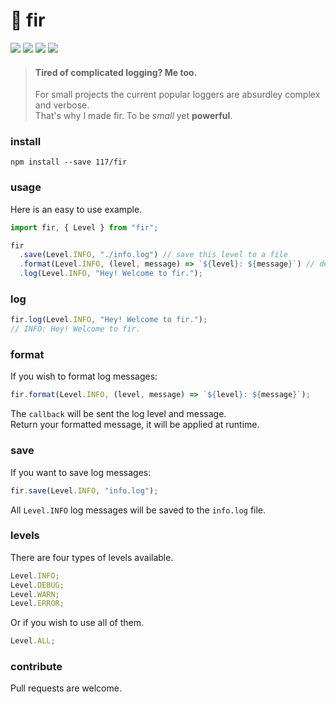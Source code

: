 # 🌲 fir

![](https://badgen.net/npm/v/@unsc/fir?color=grey)
![](https://badgen.net/david/dep/117/fir)
![](https://badgen.net/packagephobia/install/@unsc/fir?color=055ff3)
![](https://badgen.net/badge/code%20style/prettier/ff51bc)

> #### Tired of complicated logging? Me too.
>
> For small projects the current popular loggers are absurdley complex and verbose.  
> That's why I made fir. To be _small_ yet **powerful**.

### install

`npm install --save 117/fir`

### usage

Here is an easy to use example. 

```js
import fir, { Level } from "fir";

fir
  .save(Level.INFO, "./info.log") // save this level to a file
  .format(Level.INFO, (level, message) => `${level}: ${message}`) // define a format
  .log(Level.INFO, "Hey! Welcome to fir.");

```

### log

```js
fir.log(Level.INFO, "Hey! Welcome to fir.");
// INFO: Hey! Welcome to fir.
```

### format

If you wish to format log messages:

```js
fir.format(Level.INFO, (level, message) => `${level}: ${message}`);
```

The `callback` will be sent the log level and message.  
Return your formatted message, it will be applied at runtime.

### save

If you want to save log messages:

```js
fir.save(Level.INFO, "info.log");
```

All `Level.INFO` log messages will be saved to the `info.log` file.

### levels

There are four types of levels available.

```js
Level.INFO;
Level.DEBUG;
Level.WARN;
Level.ERROR;
```

Or if you wish to use all of them.

```js
Level.ALL;
```

### contribute

Pull requests are welcome.
